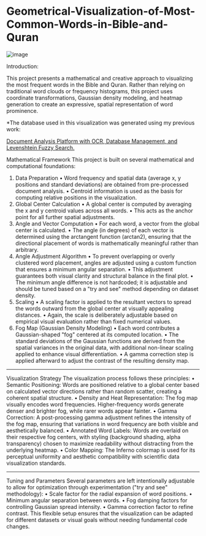 # Geometrical-Visualization-of-Most-Common-Words-in-Bible-and-Quran
![image](https://github.com/user-attachments/assets/8ed96897-75d6-41e2-a958-56932f0244cb)

Introduction:

This project presents a mathematical and creative approach to visualizing the most frequent words in the Bible and Quran.
Rather than relying on traditional word clouds or frequency histograms, this project uses coordinate transformations, Gaussian density modeling, and heatmap generation to create an expressive, spatial representation of word prominence.

*The database used in this visualization was generated using my previous work:

[Document Analysis Platform with OCR, Database Management, and Levenshtein Fuzzy Search.](https://github.com/daniyalle/Document-Analysis-Platform-with-OCR-Database-Management-and-Levenshtein-Fuzzy-Search)

Mathematical Framework
This project is built on several mathematical and computational foundations:
1. Data Preparation
•	Word frequency and spatial data (average x, y positions and standard deviations) are obtained from pre-processed document analysis.
•	Centroid information is used as the basis for computing relative positions in the visualization.
2. Global Center Calculation
•	A global center is computed by averaging the x and y centroid values across all words.
•	This acts as the anchor point for all further spatial adjustments.
3. Angle and Vector Computation
•	For each word, a vector from the global center is calculated.
•	The angle (in degrees) of each vector is determined using the arctangent function (arctan2), ensuring that the directional placement of words is mathematically meaningful rather than arbitrary.
4. Angle Adjustment Algorithm
•	To prevent overlapping or overly clustered word placement, angles are adjusted using a custom function that ensures a minimum angular separation.
•	This adjustment guarantees both visual clarity and structural balance in the final plot.
•	The minimum angle difference is not hardcoded; it is adjustable and should be tuned based on a "try and see" method depending on dataset density.
5. Scaling
•	A scaling factor is applied to the resultant vectors to spread the words outward from the global center at visually appealing distances.
•	Again, the scale is deliberately adjustable based on empirical visual evaluation rather than fixed numerical values.
6. Fog Map (Gaussian Density Modeling)
•	Each word contributes a Gaussian-shaped "fog" centered at its computed location.
•	The standard deviations of the Gaussian functions are derived from the spatial variances in the original data, with additional non-linear scaling applied to enhance visual differentiation.
•	A gamma correction step is applied afterward to adjust the contrast of the resulting density map.
________________________________________
Visualization Strategy
The visualization process follows these principles:
•	Semantic Positioning:
Words are positioned relative to a global center based on calculated vector directions rather than random scatter, creating a coherent spatial structure.
•	Density and Heat Representation:
The fog map visually encodes word frequencies. Higher-frequency words generate denser and brighter fog, while rarer words appear fainter.
•	Gamma Correction:
A post-processing gamma adjustment refines the intensity of the fog map, ensuring that variations in word frequency are both visible and aesthetically balanced.
•	Annotated Word Labels:
Words are overlaid on their respective fog centers, with styling (background shading, alpha transparency) chosen to maximize readability without distracting from the underlying heatmap.
•	Color Mapping:
The Inferno colormap is used for its perceptual uniformity and aesthetic compatibility with scientific data visualization standards.
________________________________________
Tuning and Parameters
Several parameters are left intentionally adjustable to allow for optimization through experimentation ("try and see" methodology):
•	Scale factor for the radial expansion of word positions.
•	Minimum angular separation between words.
•	Fog damping factors for controlling Gaussian spread intensity.
•	Gamma correction factor to refine contrast.
This flexible setup ensures that the visualization can be adapted for different datasets or visual goals without needing fundamental code changes.
